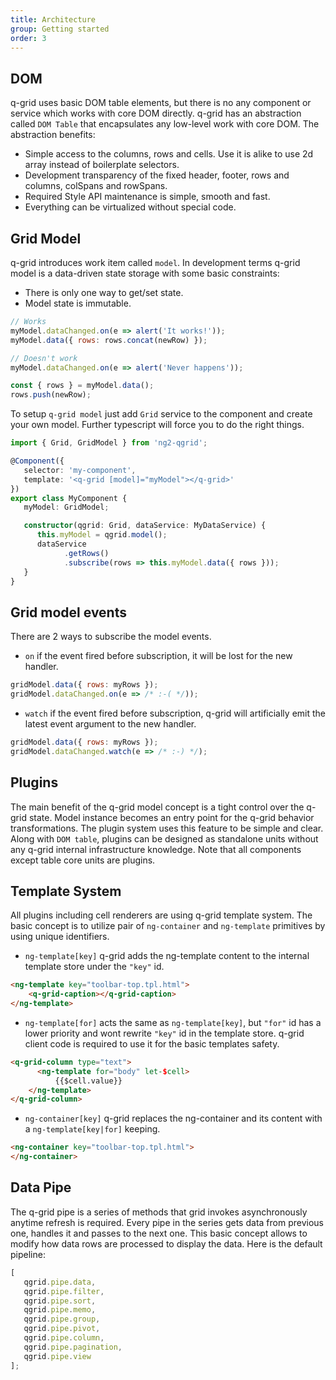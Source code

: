 ```yaml
---
title: Architecture
group: Getting started
order: 3
---
```


## DOM

q-grid uses basic DOM table elements, but there is no any component or service which works with core DOM directly. q-grid has an abstraction called `DOM Table` that encapsulates any low-level work with core DOM. The abstraction benefits:

* Simple access to the columns, rows and cells. Use it is alike to use 2d array instead of boilerplate selectors.
* Development transparency of the fixed header, footer, rows and columns, colSpans and rowSpans.
* Required Style API maintenance is simple, smooth and fast.
* Everything can be virtualized without special code.

## Grid Model

q-grid introduces work item called `model`. In development terms q-grid model is a data-driven state storage with some basic constraints:

* There is only one way to get/set state.
* Model state is immutable.

```javascript
// Works
myModel.dataChanged.on(e => alert('It works!'));
myModel.data({ rows: rows.concat(newRow) }); 

// Doesn't work
myModel.dataChanged.on(e => alert('Never happens'));

const { rows } = myModel.data();
rows.push(newRow);
```

To setup `q-grid model` just add `Grid` service to the component and create your own model. Further typescript will force you to do the right things.

```typescript
import { Grid, GridModel } from 'ng2-qgrid';

@Component({
   selector: 'my-component',
   template: '<q-grid [model]="myModel"></q-grid>'
})
export class MyComponent {
   myModel: GridModel;

   constructor(qgrid: Grid, dataService: MyDataService) {
      this.myModel = qgrid.model();
      dataService
            .getRows()
            .subscribe(rows => this.myModel.data({ rows }));
   }
}
```

## Grid model events

There are 2 ways to subscribe the model events.

* `on` if the event fired before subscription, it will be lost for the new handler.

```javascript
gridModel.data({ rows: myRows });
gridModel.dataChanged.on(e => /* :-( */));
```

* `watch` if the event fired before subscription, q-grid will artificially emit the latest event argument to the new handler.

```javascript
gridModel.data({ rows: myRows });
gridModel.dataChanged.watch(e => /* :-) */);
```

## Plugins

The main benefit of the q-grid model concept is a tight control over the q-grid state. Model instance becomes an entry point for the q-grid behavior transformations. The plugin system uses this feature to be simple and clear. Along with `DOM table`, plugins can be designed as standalone units without any q-grid internal infrastructure knowledge. Note that all components except table core units are plugins.

## Template System

All plugins including cell renderers are using q-grid template system. The basic concept is to utilize pair of `ng-container` and `ng-template` primitives by using unique identifiers.

* `ng-template[key]` q-grid adds the ng-template content to the internal template store under the `"key"` id.

```html
<ng-template key="toolbar-top.tpl.html">
	<q-grid-caption></q-grid-caption>
</ng-template>
```

* `ng-template[for]` acts the same as `ng-template[key]`, but `"for"` id has a lower priority and wont rewrite `"key"` id in the template store. q-grid client code is required to use it for the basic templates safety.

```html
<q-grid-column type="text">
      <ng-template for="body" let-$cell>
	      {{$cell.value}}
	</ng-template>
</q-grid-column>
```

* `ng-container[key]` q-grid replaces the ng-container and its content with a `ng-template[key|for]` keeping.

```html
<ng-container key="toolbar-top.tpl.html">
</ng-container>
```

## Data Pipe

The q-grid pipe is a series of methods that grid invokes asynchronously anytime refresh is required. Every pipe in the series gets data from previous one, handles it and passes to the next one. This basic concept allows to modify how data rows are processed to display the data. Here is the default pipeline:

```typescript
[
   qgrid.pipe.data,
   qgrid.pipe.filter,
   qgrid.pipe.sort,
   qgrid.pipe.memo,
   qgrid.pipe.group, 
   qgrid.pipe.pivot,
   qgrid.pipe.column,
   qgrid.pipe.pagination,
   qgrid.pipe.view
];
```
